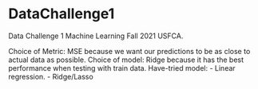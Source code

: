 # DataChallenge1

Data Challenge 1 Machine Learning Fall 2021 USFCA.

Choice of Metric: MSE because we want our predictions to be as close to actual data as possible.
Choice of model: Ridge because it has the best performance when testing with train data.
Have-tried model: - Linear regression.
                  - Ridge/Lasso
